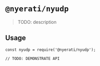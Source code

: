 # `@nyerati/nyudp`

> TODO: description

## Usage

```
const nyudp = require('@nyerati/nyudp');

// TODO: DEMONSTRATE API
```
